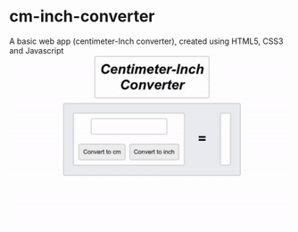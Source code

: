 # cm-inch-converter

A basic web app (centimeter-Inch converter), created using HTML5, CSS3 and Javascript
<img src="cm-inch-converter.gif" alt="cm-inch-converter-img">
